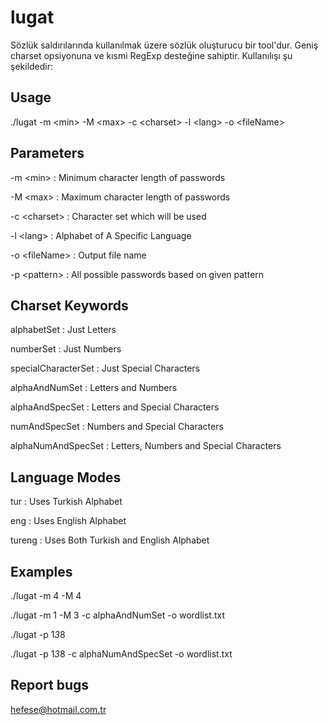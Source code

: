 # lugat
Sözlük saldırılarında kullanılmak üzere sözlük oluşturucu bir tool'dur. 
Geniş charset opsiyonuna ve kısmi RegExp desteğine sahiptir. Kullanılışı
şu şekildedir:

Usage
------------------------
./lugat -m &lt;min&gt; -M &lt;max&gt; -c &lt;charset&gt; -l &lt;lang&gt; -o &lt;fileName&gt;


Parameters
------------------------
-m &lt;min&gt;       : Minimum character length of passwords

-M &lt;max&gt;       : Maximum character length of passwords

-c &lt;charset&gt;   : Character set which will be used

-l &lt;lang&gt;      : Alphabet of A Specific Language 

-o &lt;fileName&gt;  : Output file name

-p &lt;pattern&gt;   : All possible passwords based on given pattern


Charset Keywords
------------------------
alphabetSet         : Just Letters

numberSet           : Just Numbers

specialCharacterSet : Just Special Characters

alphaAndNumSet      : Letters and Numbers

alphaAndSpecSet     : Letters and Special Characters

numAndSpecSet       : Numbers and Special Characters

alphaNumAndSpecSet  : Letters, Numbers and Special Characters


Language Modes
------------------------
tur                 : Uses Turkish Alphabet

eng                 : Uses English Alphabet

tureng              : Uses Both Turkish and English Alphabet


Examples
------------------------
./lugat -m 4 -M 4

./lugat -m 1 -M 3 -c alphaAndNumSet -o wordlist.txt

./lugat -p 1*3*8

./lugat -p 1*3*8 -c alphaNumAndSpecSet -o wordlist.txt


Report bugs
------------------------
hefese@hotmail.com.tr

